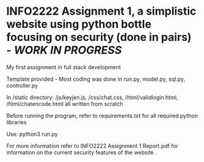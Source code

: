 # INFO2222 Assignment 1, a simplistic website using python bottle focusing on security (done in pairs) - *WORK IN PROGRESS*

My first assignment in full stack development

Template provided - Most coding was done in run.py, model.py, sql.py, controller.py

In /static directory:
/js/keyjen.js, /css/chat.css, /html/validlogin.html, /html/chatencode.html all written from scratch

Before running the program, refer to requirements.txt for all required python libraries

Use: python3 run.py

For more information refer to INFO2222 Assignment 1 Report.pdf for information on the current security features of the website .
